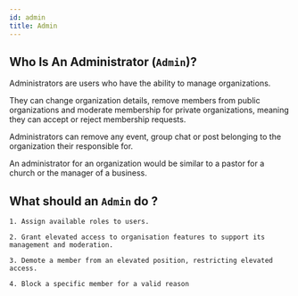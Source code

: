 ```yaml
---
id: admin
title: Admin
---
```


## Who Is An Administrator (`Admin`)?

Administrators are users who have the ability to manage organizations.

They can change organization details, remove members from public organizations and moderate membership for private organizations, meaning they can accept or reject membership requests.

Administrators can remove any event, group chat or post belonging to the organization their responsible for.

An administrator for an organization would be similar to a pastor for a church or the manager of a business.

## What should an `Admin` do ?

    1. Assign available roles to users.

    2. Grant elevated access to organisation features to support its management and moderation.

    3. Demote a member from an elevated position, restricting elevated access.

    4. Block a specific member for a valid reason
